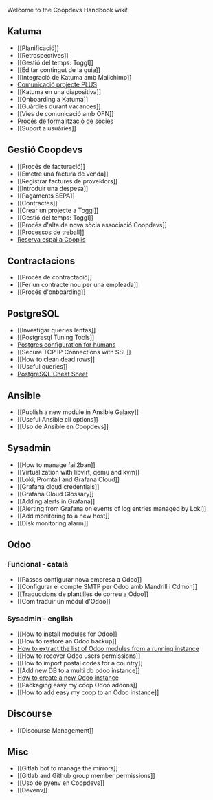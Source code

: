 Welcome to the Coopdevs Handbook wiki!

## Katuma

* [[Planificació]]
* [[Retrospectives]]
* [[Gestió del temps: Toggl]]
* [[Editar contingut de la guia]]
* [[Integració de Katuma amb Mailchimp]]
* [Comunicació projecte PLUS](https://github.com/coopdevs/handbook/wiki/Comunicaci%C3%B3-projecte-PLUS)
* [[Katuma en una diapositiva]]
* [[Onboarding a Katuma]]
* [[Guàrdies durant vacances]]
* [[Vies de comunicació amb OFN]]
* [Procés de formalització de sòcies ](https://github.com/coopdevs/handbook/wiki/Proc%C3%A9s-de-formalitzaci%C3%B3-de-noves-s%C3%B2cies-de-Katuma-SCCL)
* [[Suport a usuàries]]

## Gestió Coopdevs

* [[Procés de facturació]]
* [[Emetre una factura de venda]]
* [[Registrar factures de proveïdors]]
* [[Introduir una despesa]]
* [[Pagaments SEPA]]
* [[Contractes]]
* [[Crear un projecte a Toggl]]
* [[Gestió del temps: Toggl]]
* [[Procés d'alta de nova sòcia associació Coopdevs]]
* [[Processos de treball]]
* [Reserva espai a Cooplis](https://bcn.coop/formulari-espai/)

## Contractacions
* [[Procés de contractació]]
* [[Fer un contracte nou per una empleada]]
* [[Procés d'onboarding]]

## PostgreSQL

* [[Investigar queries lentas]]
* [[Postgresql Tuning Tools]]
* [Postgres configuration for humans](https://postgresqlco.nf/en/doc/param/)
* [[Secure TCP IP Connections with SSL]]
* [[How to clean dead rows]]
* [[Useful queries]]
* [PostgreSQL Cheat Sheet](https://postgrescheatsheet.com/)

## Ansible

* [[Publish a new module in Ansible Galaxy]]
* [[Useful Ansible cli options]]
* [[Uso de Ansible en Coopdevs]]

## Sysadmin
* [[How to manage fail2ban]]
* [[Virtualization with libvirt, qemu and kvm]]
* [[Loki, Promtail and Grafana Cloud]]
* [[Grafana cloud credentials]]
* [[Grafana Cloud Glossary]]
* [[Adding alerts in Grafana]]
* [[Alerting from Grafana on events of log entries managed by Loki]]
* [[Add monitoring to a new host]]
* [[Disk monitoring alarm]]

## Odoo

### Funcional - català
  * [[Passos configurar nova empresa a Odoo]]
  * [[Configurar el compte SMTP per Odoo amb Mandrill i Cdmon]]
  * [[Traduccions de plantilles de correu a Odoo]]
  * [[Com traduir un mòdul d'Odoo]]
### Sysadmin - english
  * [[How to install modules for Odoo]]
  * [[How to restore an Odoo backup]]
  * [How to extract the list of Odoo modules from a running instance](https://gitlab.com/coopdevs/odoo-provisioning/wikis/How-to-extract-the-list-of-Odoo-modules-from-a-running-instance)
  * [[How to recover Odoo users permissions]]
  * [[How to import postal codes for a country]]
  * [[Add new DB to a multi db odoo instance]]
  * [How to create a new Odoo instance](https://gitlab.com/coopdevs/odoo-provisioning/-/wikis/How%20to%20create%20a%20new%20Odoo%20instance)
  * [[Packaging easy my coop Odoo addons]]
  * [[How to add easy my coop to an Odoo instance]]

## Discourse
* [[Discourse Management]]

## Misc
* [[Gitlab bot to manage the mirrors]]
* [[Gitlab and Github group member permissions]]
* [[Uso de pyenv en Coopdevs]]
* [[Devenv]]
